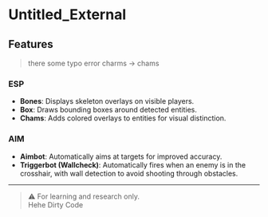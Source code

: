 # Untitled_External

## Features
> there some typo error charms -> chams
### ESP
- **Bones**: Displays skeleton overlays on visible players.
- **Box**: Draws bounding boxes around detected entities.
- **Chams**: Adds colored overlays to entities for visual distinction.

### AIM
- **Aimbot**: Automatically aims at targets for improved accuracy.
- **Triggerbot (Wallcheck)**: Automatically fires when an enemy is in the crosshair, with wall detection to avoid shooting through obstacles.

---

> ⚠️ For learning and research only.  
> Hehe Dirty Code
